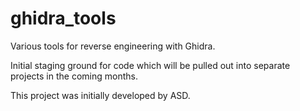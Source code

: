 # ghidra_tools

Various tools for reverse engineering with Ghidra.

Initial staging ground for code which will be pulled out into separate projects in the coming months.

This project was initially developed by ASD.
